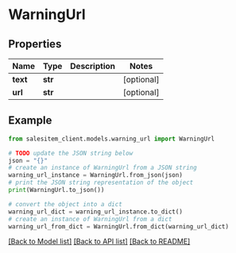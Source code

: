 # WarningUrl


## Properties

Name | Type | Description | Notes
------------ | ------------- | ------------- | -------------
**text** | **str** |  | [optional] 
**url** | **str** |  | [optional] 

## Example

```python
from salesitem_client.models.warning_url import WarningUrl

# TODO update the JSON string below
json = "{}"
# create an instance of WarningUrl from a JSON string
warning_url_instance = WarningUrl.from_json(json)
# print the JSON string representation of the object
print(WarningUrl.to_json())

# convert the object into a dict
warning_url_dict = warning_url_instance.to_dict()
# create an instance of WarningUrl from a dict
warning_url_from_dict = WarningUrl.from_dict(warning_url_dict)
```
[[Back to Model list]](../README.md#documentation-for-models) [[Back to API list]](../README.md#documentation-for-api-endpoints) [[Back to README]](../README.md)


